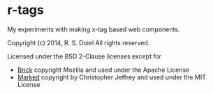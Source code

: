 r-tags
======

My experiments with making x-tag based web components. 

Copyright (c) 2014, R. S. Doiel
All rights reserved.

Licensed under the BSD 2-Clause licenses except for

+ [Brick](http://mozilla.github.io/brick/) copyright Mozilla and used under the Apache License
+ [Marked](https://github.com/chjj/marked) copyright by Christopher Jeffrey and used under the MIT License

